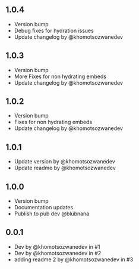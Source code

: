 ## 1.0.4
- Version bump
- Debug fixes for hydration issues
- Update changelog by @khomotsozwanedev

## 1.0.3
- Version bump
- More Fixes for non hydrating embeds
- Update changelog by @khomotsozwanedev

## 1.0.2
- Version bump
- Fixes for non hydrating embeds
- Update changelog by @khomotsozwanedev

## 1.0.1
- Update version by @khomotsozwanedev
- Update readme by @khomotsozwanedev

## 1.0.0
- Version bump
- Documentation updates
- Publish to pub dev @blubnana

## 0.0.1
- Dev by @khomotsozwanedev in #1
- Dev by @khomotsozwanedev in #2
- adding readme 2 by @khomotsozwanedev in #3
